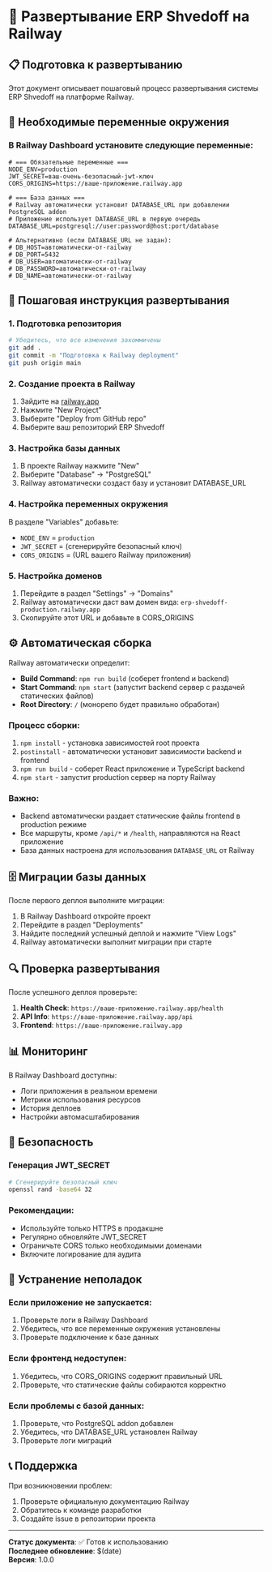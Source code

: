# 🚀 Развертывание ERP Shvedoff на Railway

## 📋 Подготовка к развертыванию

Этот документ описывает пошаговый процесс развертывания системы ERP Shvedoff на платформе Railway.

## 🔧 Необходимые переменные окружения

### В Railway Dashboard установите следующие переменные:

```env
# === Обязательные переменные ===
NODE_ENV=production
JWT_SECRET=ваш-очень-безопасный-jwt-ключ
CORS_ORIGINS=https://ваше-приложение.railway.app

# === База данных ===
# Railway автоматически установит DATABASE_URL при добавлении PostgreSQL addon
# Приложение использует DATABASE_URL в первую очередь
DATABASE_URL=postgresql://user:password@host:port/database

# Альтернативно (если DATABASE_URL не задан):
# DB_HOST=автоматически-от-railway
# DB_PORT=5432
# DB_USER=автоматически-от-railway
# DB_PASSWORD=автоматически-от-railway
# DB_NAME=автоматически-от-railway
```

## 🚀 Пошаговая инструкция развертывания

### 1. Подготовка репозитория
```bash
# Убедитесь, что все изменения закоммичены
git add .
git commit -m "Подготовка к Railway deployment"
git push origin main
```

### 2. Создание проекта в Railway
1. Зайдите на [railway.app](https://railway.app)
2. Нажмите "New Project"
3. Выберите "Deploy from GitHub repo"
4. Выберите ваш репозиторий ERP Shvedoff

### 3. Настройка базы данных
1. В проекте Railway нажмите "New"
2. Выберите "Database" → "PostgreSQL"
3. Railway автоматически создаст базу и установит DATABASE_URL

### 4. Настройка переменных окружения
В разделе "Variables" добавьте:
- `NODE_ENV` = `production`
- `JWT_SECRET` = (сгенерируйте безопасный ключ)
- `CORS_ORIGINS` = (URL вашего Railway приложения)

### 5. Настройка доменов
1. Перейдите в раздел "Settings" → "Domains"
2. Railway автоматически даст вам домен вида: `erp-shvedoff-production.railway.app`
3. Скопируйте этот URL и добавьте в CORS_ORIGINS

## ⚙️ Автоматическая сборка

Railway автоматически определит:
- **Build Command**: `npm run build` (соберет frontend и backend)
- **Start Command**: `npm start` (запустит backend сервер с раздачей статических файлов)
- **Root Directory**: `/` (монорепо будет правильно обработан)

### Процесс сборки:
1. `npm install` - установка зависимостей root проекта
2. `postinstall` - автоматически установит зависимости backend и frontend
3. `npm run build` - соберет React приложение и TypeScript backend
4. `npm start` - запустит production сервер на порту Railway

### Важно:
- Backend автоматически раздает статические файлы frontend в production режиме
- Все маршруты, кроме `/api/*` и `/health`, направляются на React приложение
- База данных настроена для использования `DATABASE_URL` от Railway

## 🗄️ Миграции базы данных

После первого деплоя выполните миграции:
1. В Railway Dashboard откройте проект
2. Перейдите в раздел "Deployments"
3. Найдите последний успешный деплой и нажмите "View Logs"
4. Railway автоматически выполнит миграции при старте

## 🔍 Проверка развертывания

После успешного деплоя проверьте:
1. **Health Check**: `https://ваше-приложение.railway.app/health`
2. **API Info**: `https://ваше-приложение.railway.app/api`
3. **Frontend**: `https://ваше-приложение.railway.app`

## 📊 Мониторинг

В Railway Dashboard доступны:
- Логи приложения в реальном времени
- Метрики использования ресурсов
- История деплоев
- Настройки автомасштабирования

## 🔐 Безопасность

### Генерация JWT_SECRET
```bash
# Сгенерируйте безопасный ключ
openssl rand -base64 32
```

### Рекомендации:
- Используйте только HTTPS в продакшне
- Регулярно обновляйте JWT_SECRET
- Ограничьте CORS только необходимыми доменами
- Включите логирование для аудита

## 🐛 Устранение неполадок

### Если приложение не запускается:
1. Проверьте логи в Railway Dashboard
2. Убедитесь, что все переменные окружения установлены
3. Проверьте подключение к базе данных

### Если фронтенд недоступен:
1. Убедитесь, что CORS_ORIGINS содержит правильный URL
2. Проверьте, что статические файлы собираются корректно

### Если проблемы с базой данных:
1. Проверьте, что PostgreSQL addon добавлен
2. Убедитесь, что DATABASE_URL установлен Railway
3. Проверьте логи миграций

## 📞 Поддержка

При возникновении проблем:
1. Проверьте официальную документацию Railway
2. Обратитесь к команде разработки
3. Создайте issue в репозитории проекта

---

**Статус документа**: ✅ Готов к использованию  
**Последнее обновление**: $(date)  
**Версия**: 1.0.0 